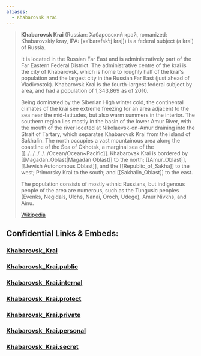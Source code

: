 ```yaml
---
aliases:
  - Khabarovsk Krai
---
```


> **Khabarovsk Krai** (Russian: Хабаровский край, romanized: Khabarovskiy kray, IPA: [xɐˈbarəfskʲɪj kraj]) 
> is a federal subject (a krai) of Russia. 
> 
> It is located in the Russian Far East and is administratively part of the Far Eastern Federal District. 
> The administrative centre of the krai is the city of Khabarovsk, 
> which is home to roughly half of the krai's population 
> and the largest city in the Russian Far East (just ahead of Vladivostok). 
> Khabarovsk Krai is the fourth-largest federal subject by area, 
> and had a population of 1,343,869 as of 2010.
>
> Being dominated by the Siberian High winter cold, 
> the continental climates of the krai see extreme freezing 
> for an area adjacent to the sea near the mid-latitudes, but also warm summers in the interior. 
> The southern region lies mostly in the basin of the lower Amur River, 
> with the mouth of the river located at Nikolaevsk-on-Amur draining into the Strait of Tartary, 
> which separates Khabarovsk Krai from the island of Sakhalin. 
> The north occupies a vast mountainous area along the coastline of the Sea of Okhotsk, 
> a marginal sea of the [[../../../../../Ocean/Ocean~Pacific]]. 
> Khabarovsk Krai is bordered by [[Magadan_Oblast|Magadan Oblast]] to the north; 
> [[Amur_Oblast]], [[Jewish Autonomous Oblast]], and the [[Republic_of_Sakha]] to the west; 
> Primorsky Krai to the south; and [[Sakhalin_Oblast]] to the east.
>
> The population consists of mostly ethnic Russians, 
> but indigenous people of the area are numerous, 
> such as the Tungusic peoples (Evenks, Negidals, Ulchs, Nanai, Oroch, Udege), Amur Nivkhs, and Ainu.
>
> [Wikipedia](https://en.wikipedia.org/wiki/Khabarovsk%20Krai) 


## Confidential Links & Embeds: 

### [Khabarovsk_Krai](/_Standards/Earth/Continent/Europe/Europe~East/Russia/Siberia/Khabarovsk_Krai.md) 

### [Khabarovsk_Krai.public](/_public/Earth/Continent/Europe/Europe~East/Russia/Siberia/Khabarovsk_Krai.public.md) 

### [Khabarovsk_Krai.internal](/_internal/Earth/Continent/Europe/Europe~East/Russia/Siberia/Khabarovsk_Krai.internal.md) 

### [Khabarovsk_Krai.protect](/_protect/Earth/Continent/Europe/Europe~East/Russia/Siberia/Khabarovsk_Krai.protect.md) 

### [Khabarovsk_Krai.private](/_private/Earth/Continent/Europe/Europe~East/Russia/Siberia/Khabarovsk_Krai.private.md) 

### [Khabarovsk_Krai.personal](/_personal/Earth/Continent/Europe/Europe~East/Russia/Siberia/Khabarovsk_Krai.personal.md) 

### [Khabarovsk_Krai.secret](/_secret/Earth/Continent/Europe/Europe~East/Russia/Siberia/Khabarovsk_Krai.secret.md)

